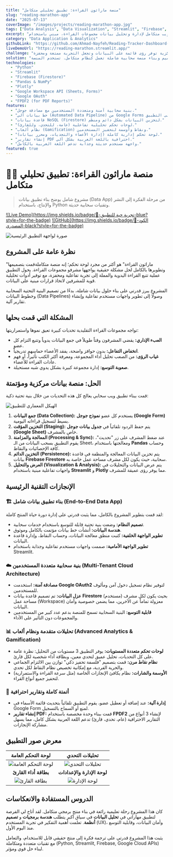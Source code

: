```yaml
---
title: "منصة ماراثون القراءة: تطبيق تحليلي متكامل"
slug: "reading-marathon-app"
date: "2025-07-13"
coverImage: "/images/projects/reading-marathon-app.jpg"
tags: ["Data Analysis", "Data Visualization", "Streamlit", "Firebase", "Pandas", "Plotly", "Full-Stack Python", "Google Cloud", "Data Engineering"]
excerpt: "تطبيق ويب متكامل لإدارة وتحليل بيانات مجموعات القراءة، مبني باستخدام Python و Streamlit. يتميز التطبيق بنظام ألعاب (Gamification) ومزامنة سحابية مع Google Sheets وقاعدة بيانات Firestore مع لوحات تحكم تفاعلية وتقارير PDF آلية."
category: "Data Application & Analytics"
githubLink: "https://github.com/Ahmad-Nayfeh/Reading-Tracker-Dashboard-Cloud"
liveDemoUrl: "https://reading-marathon.streamlit.app/"
challenge: "تكمن الصعوبة في إدارة مجموعات القراءة في التحديات المستمرة لمتابعة التزام الأعضاء، والحفاظ على تفاعلهم، والعبء الإداري الكبير على المشرفين. كانت هناك حاجة ماسة لأداة مركزية توفر رؤى قائمة على البيانات وتجعل التجربة ممتعة ومحفزة."
solution: "قمت بتصميم وبناء منصة سحابية شاملة تعمل كنظام متكامل. تستخدم المنصة Google Forms لجمع البيانات بسلاسة، وتزامنها مع قاعدة بيانات Firestore السحابية لكل مستخدم، وتعرضها في لوحات تحكم تفاعلية مبنية بـ Streamlit. تم دمج نظام نقاط وأوسمة ذكي لتحفيز المشاركين، مع أدوات إدارية قوية للمشرفين."
technologies:
  - "Python"
  - "Streamlit"
  - "Firebase (Firestore)"
  - "Pandas & NumPy"
  - "Plotly"
  - "Google Workspace API (Sheets, Forms)"
  - "Google OAuth"
  - "FPDF2 (for PDF Reports)"
features:
  - "بنية سحابية آمنة ومتعددة المستخدمين مع مصادقة جوجل."
  - "خط بيانات آلي (Automated Data Pipeline) من Google Forms إلى التطبيق."
  - "قاعدة بيانات NoSQL (Firestore) لتخزين البيانات بشكل دائم ومنظم."
  - "لوحات تحكم تحليلية تفاعلية (عامة، للتحدي، وللقارئ)."
  - "نظام ألعاب (Gamification) ونقاط وأوسمة لتحفيز المستخدمين."
  - "لوحة تحكم إدارية كاملة (إدارة الأعضاء والتحديات، ومحرر بيانات)."
  - "إنشاء تقارير PDF احترافية باللغة العربية بشكل آلي."
  - "واجهة مستخدم حديثة وجذابة تدعم اللغة العربية بالكامل."
featured: true
---
```


# 🏃‍♂️ منصة ماراثون القراءة: تطبيق تحليلي متكامل

> مشروع شامل يوضح بناء تطبيق بيانات (Data App) من مرحلة الفكرة إلى النشر والإنتاج، باستخدام Python وتقنيات سحابية حديثة.

[![Live Demo](https://img.shields.io/badge/🚀-تجربة حية للتطبيق-blue?style=for-the-badge)](https://reading-marathon.streamlit.app/)
[![GitHub](https://img.shields.io/badge/📁-الكود المصدري-black?style=for-the-badge)](https://github.com/Ahmad-Nayfeh/Reading-Tracker-Dashboard-Cloud)

![صورة لواجهة التطبيق الرئيسية](/images/projects/reading-marathon-app/dashboard.png)

## نظرة عامة على المشروع

"ماراثون القراءة" هو أكثر من مجرد لوحة تحكم؛ إنه منصة متكاملةقمت بتصميمها وتطويرها بالكامل لحل مشكلة حقيقية يواجهها مشرفو مجموعات القراءة. يحول التطبيق عملية تتبع القراءة اليدوية والمملة إلى تجربة تفاعلية ومحفزة، مع توفير أدوات تحليلية قوية للمشرفين لاتخاذ قرارات مبنية على البيانات.

المشروع يبرز قدرتي على بناء حلول بيانات شاملة، بدءًا من تصميم البنية التحتية السحابية وخطوط البيانات (Data Pipelines) وصولًا إلى تطوير واجهات مستخدم تفاعلية وإنشاء تقارير آلية.

## المشكلة التي قمت بحلها

تواجه مجموعات القراءة التقليدية تحديات كبيرة تعيق نموها واستمراريتها:
- **العبء الإداري:** يقضي المشرفون وقتاً طويلاً في جمع البيانات يدوياً وتتبع التزام كل عضو.
- **انخفاض التفاعل:** بدون حوافز واضحة، يفقد الأعضاء حماسهم تدريجياً.
- **غياب الرؤى:** من الصعب تحليل أداء المجموعة، ومعرفة أكثر الكتب تأثيراً، أو فهم عادات القراءة للأعضاء.
- **صعوبة التوسع:** إدارة مجموعة كبيرة بشكل يدوي شبه مستحيلة.

## الحل: منصة بيانات مركزية ومؤتمتة

قمت ببناء تطبيق ويب سحابي يعالج كل هذه التحديات من خلال بنية تحتية ذكية:

![الهيكل المعماري للتطبيق](/images/projects/reading-marathon-app/architecture.png)

1.  **جمع البيانات (Data Collection):** يستخدم كل عضو **نموذج جوجل (Google Form)** بسيط لتسجيل قراءاته اليومية.
2.  **التخزين المؤقت (Staging):** يتم حفظ الردود تلقائياً في **جدول بيانات جوجل (Google Sheet)** خاص بالمشرف.
3.  **المعالجة والمزامنة (Processing & Sync):** عند ضغط المشرف على زر "تحديث"، يقوم التطبيق بسحب البيانات من الـ Sheet، ومعالجتها باستخدام **Pandas** وحساب كافة الإحصائيات والنقاط.
4.  **التخزين الدائم (Persistence):** يتم تخزين البيانات المعالجة والمنظفة في قاعدة بيانات **Firebase Firestore** سحابية، حيث يكون لكل مشرف مساحة عمل خاصة به.
5.  **العرض والتحليل (Visualization & Analysis):** يتم عرض البيانات والتحليلات في واجهات تفاعلية مبنية باستخدام **Streamlit** و **Plotly** مما يوفر رؤى عميقة للمشرف.

## الإنجازات التقنية الرئيسية

### 🏗️ **بناء تطبيق بيانات شامل (End-to-End Data App)**
لقد قمت بتطوير المشروع بالكامل، مما يثبت قدرتي على إدارة دورة حياة المنتج كاملة:
- **تصميم النظام:** وضعت بنية تحتية قابلة للتوسع باستخدام خدمات سحابية.
- **هندسة البيانات:** أنشأت خط بيانات مؤتمت بالكامل وموثوق.
- **تطوير الواجهة الخلفية:** كتبت منطق معالجة البيانات، وحساب النقاط، وإدارة قاعدة البيانات.
- **تطوير الواجهة الأمامية:** صممت واجهات مستخدم تفاعلية وجذابة باستخدام Streamlit.

### ☁️ **بنية سحابية متعددة المستخدمين (Multi-Tenant Cloud Architecture)**
- **مصادقة آمنة:** استخدمت **Google OAuth2** لتوفير نظام تسجيل دخول آمن ومألوف للمستخدمين.
- **عزل البيانات:** تم تصميم قاعدة بيانات **Firestore** بحيث يكون لكل مشرف (مستخدم) مساحة عمل (Workspace) معزولة تماماً عن الآخرين، مما يضمن خصوصية وأمان البيانات.
- **قابلية التوسع:** البنية السحابية تسمح للمنصة بدعم عدد كبير من المستخدمين والمجموعات دون التأثير على الأداء.

### 📊 **تحليلات متقدمة ونظام ألعاب (Advanced Analytics & Gamification)**
- **لوحات تحكم متعددة المستويات:** يوفر التطبيق 3 مستويات من التحليل: نظرة عامة على كل التحديات، تحليل عميق لتحدي معين، وبطاقة أداء شخصية لكل قارئ.
- **نظام نقاط مرن:** قمت بتصميم "فلسفة تحفيز ذكي" توازن بين الالتزام الجماعي والحرية الفردية، مع إمكانية تخصيص نظام النقاط لكل تحدي.
- **الأوسمة والشارات:** نظام يكافئ الإنجازات الخاصة (مثل سرعة القراءة والاستمرارية) لتحفيز جميع أنواع القراء.

### 🤖 **أتمتة كاملة وتقارير احترافية**
- **إدارة آلية:** عند إضافة أو تعطيل عضو، يقوم التطبيق تلقائياً بتحديث قائمة الأسماء في Google Form لمنع أو السماح بالتسجيل.
- **إنشاء تقارير PDF:** قمت ببناء وحدة مخصصة باستخدام **FPDF2** لإنشاء 3 أنواع من التقارير الاحترافية (عام، تحدي، قارئ) تدعم اللغة العربية بشكل كامل، مما يسهل مشاركة الإنجازات.

## معرض صور التطبيق

| لوحة التحكم العامة | تحليلات التحدي |
| :---: | :---: |
| ![لوحة التحكم العامة](/images/projects/reading-marathon-app/dashboard.png) | ![تحليلات التحدي](/images/projects/reading-marathon-app/challenge-analytics.png) |
| **بطاقة أداء القارئ** | **لوحة الإدارة والإعدادات** |
| ![بطاقة القارئ](/images/projects/reading-marathon-app/reader-card.png) | ![لوحة الإدارة](/images/projects/reading-marathon-app/admin-panel.png) |

## الدروس المستفادة والانعكاسات

كان هذا المشروع رحلة تعليمية رائعة في بناء منتج برمجي متكامل. لقد أتاح لي الفرصة لتطبيق مهاراتي في **تحليل البيانات** في سياق أكبر يتطلب **هندسة برمجيات** و **تصميم أنظمة**. تعلمت أهمية التفكير في تجربة المستخدم (UX)، وأمان البيانات، وقابلية التوسع منذ اليوم الأول.

يثبت هذا المشروع قدرتي على ترجمة فكرة إلى منتج حقيقي قابل للاستخدام، والتعامل مع تقنيات متعددة ومتكاملة (Python, Streamlit, Firebase, Google Cloud APIs) لبناء حل قوي ومؤثر.

